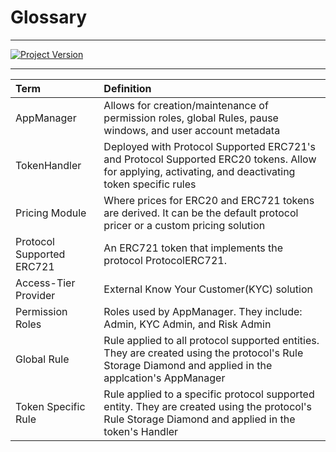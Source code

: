 # Glossary

---

[![Project Version][version-image]][version-url]


---

| Term         | Definition  |
| :--- | :---        |
| AppManager      | Allows for creation/maintenance of permission roles, global Rules, pause windows, and user account metadata       |
| TokenHandler    | Deployed with Protocol Supported ERC721's and Protocol Supported ERC20 tokens. Allow for applying, activating, and deactivating token specific rules         |
| Pricing Module        | Where prices for ERC20 and ERC721 tokens are derived. It can be the default protocol pricer or a custom pricing solution        |
| Protocol Supported ERC721| An ERC721 token that implements the protocol ProtocolERC721.        |
| Access-Tier Provider          | External Know Your Customer(KYC) solution        |
| Permission Roles      | Roles used by AppManager. They include: Admin, KYC Admin, and Risk Admin        |
| Global Rule           | Rule applied to all protocol supported entities. They are created using the protocol's Rule Storage Diamond and applied in the applcation's AppManager        |
| Token Specific Rule   | Rule applied to a specific protocol supported entity. They are created using the protocol's Rule Storage  Diamond and applied in the token's Handler        |



<!-- These are the header links -->
[version-image]: https://img.shields.io/badge/Version-1.0.0-brightgreen?style=for-the-badge&logo=appveyor
[version-url]: https://github.com/thrackle-io/Tron